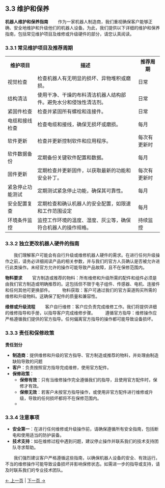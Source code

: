 ## 3.3 维护和保养
**机器人维护和保养指南**
&emsp;&emsp;作为一家机器人制造商，我们重视确保客户能够正确、安全地维护和升级他们的机器人设备。为此，我们提供以下详细的维护和保养指南，包括常见维护项目及维修或升级硬件的部分，请您认真阅读。

### 3.3.1 常见维护项目及推荐周期

<style>table {
        width:100%;
        table-layout: fixed; 
        }
        td {  
            word-break:break-all;
           
        }
</style>
<table>
  <tr>
    <th>维护项目</th>
    <th>描述</th>
    <th>推荐周期</th>
  </tr>

  <tr>
    <td>视觉检查</td>
    <td>检查机器人有无明显的损坏、异物堆积或磨损。</td>
    <td>日常</td>
  </tr>

  <tr>
    <td>结构清洁</td>
    <td>使用干净、干燥的布料清洁机器人结构部件。避免水分和侵蚀性清洁剂。</td>
    <td>日常</td>

  </tr>

  <tr>
    <td>紧固件检查</td>
    <td>检查并紧固所有螺栓和连接件。</td>
    <td>日常</td>   
  </tr>
  
  <tr>
    <td>电缆和接线检查</td>
    <td>检查电缆和接线，确保无损坏或磨损。</td>
    <td>每月</td>  
  </tr>

  <tr>
    <td>软件更新</td>
    <td>检查并更新控制软件和应用程序。</td>
    <td>每次有更新时</td>  
  </tr>

  <tr>
    <td>软件数据备份</td>
    <td>定期备份关键软件配置和数据。</td>
    <td>每月</td>  
  </tr>

  <tr>
    <td>固件更新</td>
    <td>定期检查并更新固件，以获取最新的功能和安全补丁。</td>
    <td>每次有更新时</td>  
  </tr>

  <tr>
    <td>紧急停止功能测试</td>
    <td>定期测试紧急停止功能，确保其可靠性。</td>
    <td>每月</td>  
  </tr>

  <tr>
    <td>安全配置复查</td>
    <td>定期检查和确认机器人的安全配置，如限速和工作范围设定</td>
    <td>每月</td>  
  </tr>

  <tr>
    <td>环境条件监控</td>
    <td>监控工作环境的温度、湿度、灰尘等，确保符合机器人的操作规格。</td>
    <td>持续监控</td>  
  </tr>

</table>

### 3.3.2 独立更改机器人硬件的指南
&emsp;&emsp;我们理解客户可能会有自行升级或维修机器人硬件的需求。在进行任何升级操作之前，请务必详细阅读产品的相关参数，并与我们的官方人员确认是否被允许进行此类操作。未经官方允许的操作可能导致产品故障，且不在保修范围内。

**物料要求**
&emsp;&emsp;官方制造或推荐的物料：所有维修和升级所需的配件和组件必须是由我们官方制造或明确推荐的。这包括但不限于电子组件、传感器、电机、连接件和任何其他可更换部件。
&emsp;&emsp;物料获取：客户可通过我们的官方渠道购买所需的维修和升级物料。这确保了配件的质量和兼容性。

**维修或升级流程**
&emsp;&emsp;客户自行维修：客户应负责完成维修工作。我们将提供详细的维修指导和手册，以指导客户完成维修步骤。
&emsp;&emsp;遵循官方指导：维修操作应严格遵循我们提供的官方指导。任何偏离官方指导的操作都可能导致设备损坏。

### 3.3.3 责任和保修政策
**责任划分**
* **制造商**：提供维修和升级的官方指导、官方制造或推荐的物料，并处理由制造缺陷导致的问题
* **客户**：负责按照官方指导完成维修，使用官方配件。
* **保修政策**：
  * **保修有效**：只有当维修操作完全遵循我们的指导，且使用官方配件时，保修才有效。
  * **保修无效**：若客户未按官方指导操作，或使用非官方配件进行维修或升级，导致的任何损坏都将不在保修范围内。
  * 
### 3.3.4 注意事项
* **安全第一**：在进行任何维修或升级操作前，请确保遵循所有安全指南，包括断电和使用适当的防护装备。
* **技术支持**：如在维修过程中遇到问题，建议停止操作并联系我们的技术支持团队寻求帮助。


&emsp;&emsp;我们强烈建议客户严格遵循这些指南，以确保机器人设备的安全、有效运行。不当的维修操作可能导致设备损坏并影响保修状态。如需进一步的指导或支持，请及时联系我们的专业技术团队。






[← 上一页](3.2-TransportandStorage.md) | [下一页 → ](3.4-FAQsandSolutions.md)